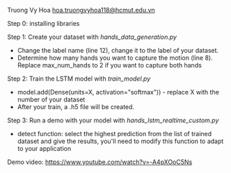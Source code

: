 Truong Vy Hoa
hoa.truongvyhoa118@hcmut.edu.vn

Step 0: installing libraries 

Step 1: Create your dataset with *hands_data_generation.py*
 - Change the label name (line 12), change it to the label of your dataset.
 - Determine how many hands you want to capture the motion (line 8). Replace max_num_hands to 2 if you want to capture both hands

Step 2: Train the LSTM model with *train_model.py*
 - model.add(Dense(units=X, activation="softmax")) - replace X with the number of your dataset
 - After your train, a .h5 file will be created.  

Step 3: Run a demo with your model with *hands_lstm_realtime_custom.py*
 - detect function: select the highest prediction from the list of trained dataset and give the results, you'll need to modify this function to adapt to your application

 
Demo video:
https://www.youtube.com/watch?v=-A4pXOoC5Ns